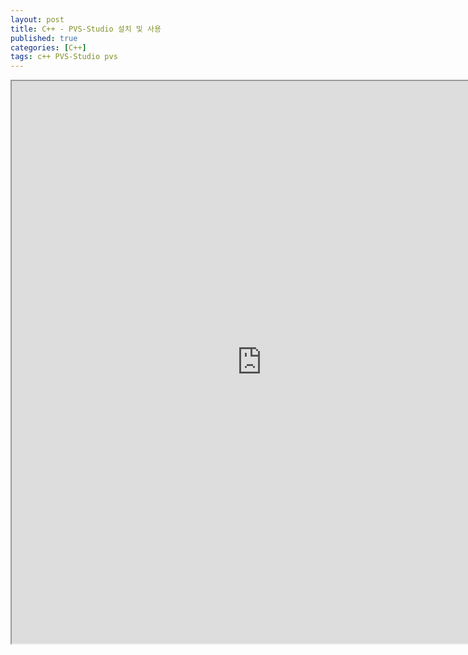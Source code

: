 ```yaml
---
layout: post
title: C++ - PVS-Studio 설치 및 사용
published: true
categories: [C++]
tags: c++ PVS-Studio pvs
---
```

<iframe width="800" height="900" src="https://docs.google.com/document/d/e/2PACX-1vRTkSctTfvFAESCHxnCvHoFZsVA_3363kxtNphfUA2HIecp2q1G4VxREX4fHFU2lz-9xh_r4UhunBN2/pub?embedded=true"></iframe>  
    
  